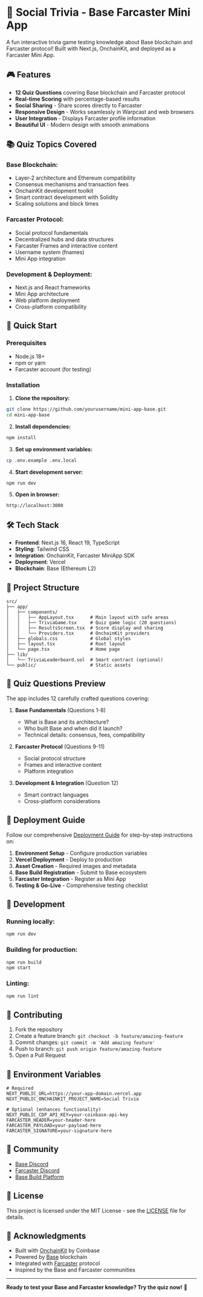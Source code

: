 # 🎯 Social Trivia - Base Farcaster Mini App

A fun interactive trivia game testing knowledge about Base blockchain and Farcaster protocol! Built with Next.js, OnchainKit, and deployed as a Farcaster Mini App.

## 🎮 Features

- **12 Quiz Questions** covering Base blockchain and Farcaster protocol
- **Real-time Scoring** with percentage-based results
- **Social Sharing** - Share scores directly to Farcaster
- **Responsive Design** - Works seamlessly in Warpcast and web browsers
- **User Integration** - Displays Farcaster profile information
- **Beautiful UI** - Modern design with smooth animations

## 📚 Quiz Topics Covered

### Base Blockchain:
- Layer-2 architecture and Ethereum compatibility
- Consensus mechanisms and transaction fees
- OnchainKit development toolkit
- Smart contract development with Solidity
- Scaling solutions and block times

### Farcaster Protocol:
- Social protocol fundamentals
- Decentralized hubs and data structures
- Farcaster Frames and interactive content
- Username system (fnames)
- Mini App integration

### Development & Deployment:
- Next.js and React frameworks
- Mini App architecture
- Web platform deployment
- Cross-platform compatibility

## 🚀 Quick Start

### Prerequisites
- Node.js 18+
- npm or yarn
- Farcaster account (for testing)

### Installation

1. **Clone the repository:**
```bash
git clone https://github.com/yourusername/mini-app-base.git
cd mini-app-base
```

2. **Install dependencies:**
```bash
npm install
```

3. **Set up environment variables:**
```bash
cp .env.example .env.local
```

4. **Start development server:**
```bash
npm run dev
```

5. **Open in browser:**
```
http://localhost:3000
```

## 🛠️ Tech Stack

- **Frontend**: Next.js 16, React 19, TypeScript
- **Styling**: Tailwind CSS
- **Integration**: OnchainKit, Farcaster MiniApp SDK
- **Deployment**: Vercel
- **Blockchain**: Base (Ethereum L2)

## 📁 Project Structure

```
src/
├── app/
│   ├── components/
│   │   ├── AppLayout.tsx      # Main layout with safe areas
│   │   ├── TriviaGame.tsx     # Quiz game logic (20 questions)
│   │   ├── ResultsScreen.tsx  # Score display and sharing
│   │   └── Providers.tsx      # OnchainKit providers
│   ├── globals.css            # Global styles
│   ├── layout.tsx             # Root layout
│   └── page.tsx               # Home page
├── lib/
│   └── TriviaLeaderboard.sol  # Smart contract (optional)
└── public/                    # Static assets
```

## 🎯 Quiz Questions Preview

The app includes 12 carefully crafted questions covering:

1. **Base Fundamentals** (Questions 1-8)
   - What is Base and its architecture?
   - Who built Base and when did it launch?
   - Technical details: consensus, fees, compatibility

2. **Farcaster Protocol** (Questions 9-11)
   - Social protocol structure
   - Frames and interactive content
   - Platform integration

3. **Development & Integration** (Question 12)
   - Smart contract languages
   - Cross-platform considerations

## 🚀 Deployment Guide

Follow our comprehensive [Deployment Guide](./DEPLOYMENT_GUIDE.md) for step-by-step instructions on:

1. **Environment Setup** - Configure production variables
2. **Vercel Deployment** - Deploy to production
3. **Asset Creation** - Required images and metadata
4. **Base Build Registration** - Submit to Base ecosystem
5. **Farcaster Integration** - Register as Mini App
6. **Testing & Go-Live** - Comprehensive testing checklist

## 🔧 Development

### Running locally:
```bash
npm run dev
```

### Building for production:
```bash
npm run build
npm start
```

### Linting:
```bash
npm run lint
```

## 🌟 Contributing

1. Fork the repository
2. Create a feature branch: `git checkout -b feature/amazing-feature`
3. Commit changes: `git commit -m 'Add amazing feature'`
4. Push to branch: `git push origin feature/amazing-feature`
5. Open a Pull Request

## 📝 Environment Variables

```env
# Required
NEXT_PUBLIC_URL=https://your-app-domain.vercel.app
NEXT_PUBLIC_ONCHAINKIT_PROJECT_NAME=Social Trivia

# Optional (enhances functionality)
NEXT_PUBLIC_CDP_API_KEY=your-coinbase-api-key
FARCASTER_HEADER=your-header-here
FARCASTER_PAYLOAD=your-payload-here
FARCASTER_SIGNATURE=your-signature-here
```

## 🤝 Community

- [Base Discord](https://discord.gg/base)
- [Farcaster Discord](https://discord.gg/farcaster)
- [Base Build Platform](https://build.base.org)

## 📄 License

This project is licensed under the MIT License - see the [LICENSE](LICENSE) file for details.

## 🙏 Acknowledgments

- Built with [OnchainKit](https://onchainkit.xyz) by Coinbase
- Powered by [Base](https://base.org) blockchain
- Integrated with [Farcaster](https://farcaster.xyz) protocol
- Inspired by the Base and Farcaster communities

---

**Ready to test your Base and Farcaster knowledge? Try the quiz now!** 🚀